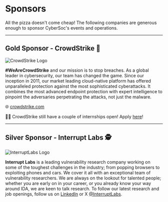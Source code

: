 # Sponsors
All the pizza doesn't come cheap! The following companies are generous enough to
sponsor CyberSoc's events and operations.

---
## Gold Sponsor - CrowdStrike 🦅
<img src="https://warwickcybersoc.com/images/CS_Logo_Cropped.png" style = "max-width: 90%;" alt="CrowdStrike Logo"/>

**\#WeAreCrowdStrike** and our mission is to stop breaches. As a global leader in
cybersecurity, our team has changed the game. Since our inception in 2011, our
market leading cloud-native platform has offered unparalleled protection against
the most sophisticated cyberattacks. It combines the most advanced endpoint
protection with expert intelligence to pinpoint the adversaries perpetrating the
attacks, not just the malware.

🌐 [crowdstrike.com](https://www.crowdstrike.com/en-gb/)

🧑‍🎓 CrowdStrike still have a couple of internships open!
Apply [here](https://crowdstrike.wd5.myworkdayjobs.com/crowdstrikecareers?Job_Family=1408861ee6e2015adbe3e7f6b000de0b)!

---
## Silver Sponsor - Interrupt Labs 🕵️
<img src="https://warwickcybersoc.com/images/IL_Logo.png" style = "max-width:90%;" alt="InterruptLabs Logo">

**Interrupt Labs** is a leading vulnerability research company working on some of the toughest challenges in the industry;
from popping browsers to exploiting phones and cars. We cover it all with an
exceptional team of vulnerability researchers. We are always on the lookout for
talented people; whether you are early on in your career, or you already know
your way around IDA, we are keen to talk research. To follow our latest research
and job openings, follow us on [LinkedIn](https://www.linkedin.com/company/interrupt-labs/)
or X [@InterruptLabs](https://x.com/InterruptLabs).
